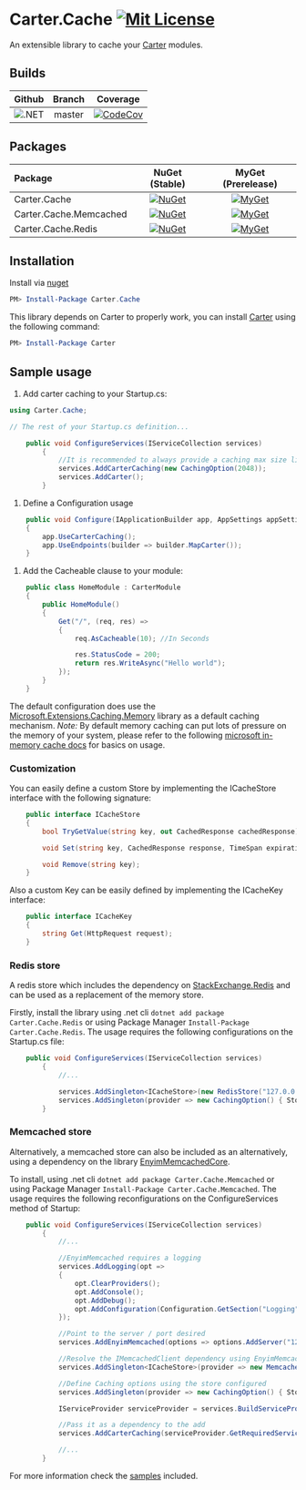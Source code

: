 # Carter.Cache [![Mit License][mit-img]][mit]

An extensible library to cache your [Carter][carter] modules.

## Builds

| Github  | Branch | Coverage |
| :---:     | :---: | :---: |
| ![.NET](https://github.com/Jaxelr/Carter.Cache/workflows/.NET/badge.svg?branch=master) | master | [![CodeCov][codecov-master-img]][codecov-master] |

## Packages

Package | NuGet (Stable) | MyGet (Prerelease)
| :--- | :---: | :---: |
| Carter.Cache | [![NuGet][carter-cache-img]][carter-cache] | [![MyGet][myget-carter-cache-img]][myget-carter-cache] |
| Carter.Cache.Memcached | [![NuGet][carter-cache-memcached-img]][carter-cache-memcached] | [![MyGet][myget-carter-cache-memcached-img]][myget-carter-cache-memcached] |
| Carter.Cache.Redis | [![NuGet][carter-cache-redis-img]][carter-cache-redis] | [![MyGet][myget-carter-cache-redis-img]][myget-carter-cache-redis] |

## Installation

Install via [nuget][carter-cache]

```powershell
PM> Install-Package Carter.Cache
```

This library depends on Carter to properly work, you can install [Carter][carter] using the following command:

```powershell
PM> Install-Package Carter
```

## Sample usage

1. Add carter caching to your Startup.cs:

```csharp
using Carter.Cache;

// The rest of your Startup.cs definition...

    public void ConfigureServices(IServiceCollection services)
        {
            //It is recommended to always provide a caching max size limit
            services.AddCarterCaching(new CachingOption(2048));
            services.AddCarter();
        }
```

1. Define a Configuration usage

```csharp
    public void Configure(IApplicationBuilder app, AppSettings appSettings)
    {
        app.UseCarterCaching();
        app.UseEndpoints(builder => builder.MapCarter());
    }
```

1. Add the Cacheable clause to your module:

```csharp
    public class HomeModule : CarterModule
    {
        public HomeModule()
        {
            Get("/", (req, res) =>
            {
                req.AsCacheable(10); //In Seconds

                res.StatusCode = 200;
                return res.WriteAsync("Hello world");
            });
        }
    }
```

The default configuration does use the [Microsoft.Extensions.Caching.Memory](https://www.nuget.org/packages/Microsoft.Extensions.Caching.Memory) library as a default caching mechanism. _Note:_  By default memory caching can put lots of pressure on the memory of your system, please refer to the following [microsoft in-memory cache docs](https://docs.microsoft.com/en-us/aspnet/core/performance/caching/memory) for basics on usage.

### Customization

You can easily define a custom Store by implementing the ICacheStore interface with the following signature:

```csharp
    public interface ICacheStore
    {
        bool TryGetValue(string key, out CachedResponse cachedResponse);

        void Set(string key, CachedResponse response, TimeSpan expiration);

        void Remove(string key);
    }
```

Also a custom Key can be easily defined by implementing the ICacheKey interface:

```csharp
    public interface ICacheKey
    {
        string Get(HttpRequest request);
    }
```

### Redis store

A redis store which includes the dependency on [StackExchange.Redis](https://www.nuget.org/packages/StackExchange.Redis/) and can be used as a replacement of the memory store.

Firstly, install the library using .net cli `dotnet add package Carter.Cache.Redis` or using Package Manager `Install-Package Carter.Cache.Redis`. The usage requires the following configurations on the Startup.cs file:

```csharp
    public void ConfigureServices(IServiceCollection services)
        {
            //...

            services.AddSingleton<ICacheStore>(new RedisStore("127.0.0.1:6379"));
            services.AddSingleton(provider => new CachingOption() { Store = provider.GetRequiredService<ICacheStore>() });
        }
```

### Memcached store

Alternatively, a memcached store can also be included as an alternatively, using a dependency on the library [EnyimMemcachedCore](https://www.nuget.org/packages/EnyimMemcachedCore/).

To install, using .net cli `dotnet add package Carter.Cache.Memcached` or using Package Manager `Install-Package Carter.Cache.Memcached`. The usage requires the following reconfigurations on the ConfigureServices method of Startup:

```csharp
    public void ConfigureServices(IServiceCollection services)
        {
            //...

            //EnyimMemcached requires a logging 
            services.AddLogging(opt =>
            {
                opt.ClearProviders();
                opt.AddConsole();
                opt.AddDebug();
                opt.AddConfiguration(Configuration.GetSection("Logging"));
            });

            //Point to the server / port desired
            services.AddEnyimMemcached(options => options.AddServer("127.0.0.1", 11211));

            //Resolve the IMemcachedClient dependency using EnyimMemcached
            services.AddSingleton<ICacheStore>(provider => new MemcachedStore(provider.GetRequiredService<IMemcachedClient>()));

            //Define Caching options using the store configured
            services.AddSingleton(provider => new CachingOption() { Store = provider.GetRequiredService<ICacheStore>() });

            IServiceProvider serviceProvider = services.BuildServiceProvider();

            //Pass it as a dependency to the add
            services.AddCarterCaching(serviceProvider.GetRequiredService<CachingOption>());

            //...
        }
```

For more information check the [samples](/samples) included.

[carter-cache-img]: https://img.shields.io/nuget/v/Carter.Cache.svg
[carter-cache]: https://www.nuget.org/packages/Carter.Cache
[myget-carter-cache-img]: https://img.shields.io/myget/carter-cache/v/Carter.Cache.svg
[myget-carter-cache]: https://www.myget.org/feed/carter-cache/package/nuget/Carter.Cache
[carter-cache-memcached-img]: https://img.shields.io/nuget/v/Carter.Cache.Memcached.svg
[carter-cache-memcached]: https://www.nuget.org/packages/Carter.Cache.Memcached
[myget-carter-cache-memcached-img]: https://img.shields.io/myget/carter-cache/v/Carter.Cache.Memcached.svg
[myget-carter-cache-memcached]: https://www.myget.org/feed/carter-cache/package/nuget/Carter.Cache.Memcached
[carter-cache-redis-img]: https://img.shields.io/nuget/v/Carter.Cache.Redis.svg
[carter-cache-redis]: https://www.nuget.org/packages/Carter.Cache.Redis
[myget-carter-cache-redis-img]: https://img.shields.io/myget/carter-cache/v/Carter.Cache.Redis.svg
[myget-carter-cache-redis]: https://www.myget.org/feed/carter-cache/package/nuget/Carter.Cache.Redis
[mit-img]: http://img.shields.io/badge/License-MIT-blue.svg
[mit]: https://github.com/Jaxelr/Carter.Cache/blob/master/LICENSE
[carter]: https://github.com/CarterCommunity/Carter
[codecov-master-img]: https://codecov.io/gh/Jaxelr/Carter.Cache/branch/master/graph/badge.svg
[codecov-master]: https://codecov.io/gh/Jaxelr/Carter.Cache/branch/master
